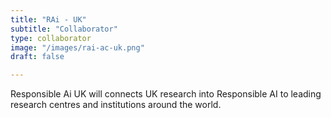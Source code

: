 ```yaml
---
title: "RAi - UK"
subtitle: "Collaborator"
type: collaborator
image: "/images/rai-ac-uk.png"
draft: false

---
```


Responsible Ai UK will connects UK research into Responsible AI to leading research centres and institutions around the world. 